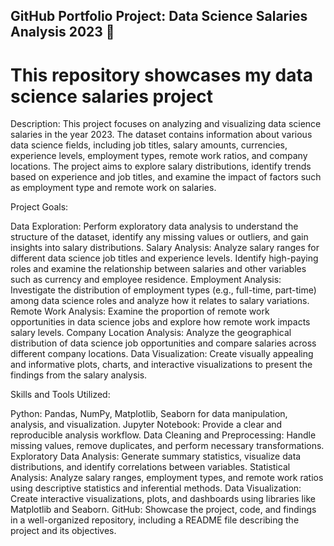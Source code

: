 ## GitHub Portfolio Project: Data Science Salaries Analysis 2023 💸
# This repository showcases my data science salaries project


Description:
This project focuses on analyzing and visualizing data science salaries in the year 2023. The dataset contains information about various data science fields, including job titles, salary amounts, currencies, experience levels, employment types, remote work ratios, and company locations. The project aims to explore salary distributions, identify trends based on experience and job titles, and examine the impact of factors such as employment type and remote work on salaries.

Project Goals:

Data Exploration: Perform exploratory data analysis to understand the structure of the dataset, identify any missing values or outliers, and gain insights into salary distributions.
Salary Analysis: Analyze salary ranges for different data science job titles and experience levels. Identify high-paying roles and examine the relationship between salaries and other variables such as currency and employee residence.
Employment Analysis: Investigate the distribution of employment types (e.g., full-time, part-time) among data science roles and analyze how it relates to salary variations.
Remote Work Analysis: Examine the proportion of remote work opportunities in data science jobs and explore how remote work impacts salary levels.
Company Location Analysis: Analyze the geographical distribution of data science job opportunities and compare salaries across different company locations.
Data Visualization: Create visually appealing and informative plots, charts, and interactive visualizations to present the findings from the salary analysis.

Skills and Tools Utilized:

Python: Pandas, NumPy, Matplotlib, Seaborn for data manipulation, analysis, and visualization.
Jupyter Notebook: Provide a clear and reproducible analysis workflow.
Data Cleaning and Preprocessing: Handle missing values, remove duplicates, and perform necessary transformations.
Exploratory Data Analysis: Generate summary statistics, visualize data distributions, and identify correlations between variables.
Statistical Analysis: Analyze salary ranges, employment types, and remote work ratios using descriptive statistics and inferential methods.
Data Visualization: Create interactive visualizations, plots, and dashboards using libraries like Matplotlib and Seaborn.
GitHub: Showcase the project, code, and findings in a well-organized repository, including a README file describing the project and its objectives.
